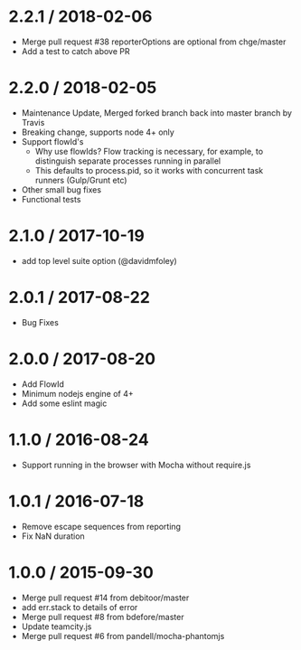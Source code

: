 2.2.1 / 2018-02-06
==================
* Merge pull request #38 reporterOptions are optional from chge/master
* Add a test to catch above PR

2.2.0 / 2018-02-05 
==================
* Maintenance Update, Merged forked branch back into master branch by Travis
* Breaking change, supports node 4+ only 
* Support flowId's
    * Why use flowIds? Flow tracking is necessary, for example, to distinguish separate processes running in parallel
    * This defaults to process.pid, so it works with concurrent task runners (Gulp/Grunt etc)
* Other small bug fixes
* Functional tests

2.1.0 / 2017-10-19 
==================
* add top level suite option (@davidmfoley)

2.0.1 / 2017-08-22 
==================
* Bug Fixes

2.0.0 / 2017-08-20
==================
* Add FlowId
* Minimum nodejs engine of 4+
* Add some eslint magic

1.1.0 / 2016-08-24 
==================
  * Support running in the browser with Mocha without require.js

1.0.1 / 2016-07-18
==================
  * Remove escape sequences from reporting
  * Fix NaN duration

1.0.0 / 2015-09-30
==================
  * Merge pull request #14 from debitoor/master
  * add err.stack to details of error
  * Merge pull request #8 from bdefore/master
  * Update teamcity.js
  * Merge pull request #6 from pandell/mocha-phantomjs
